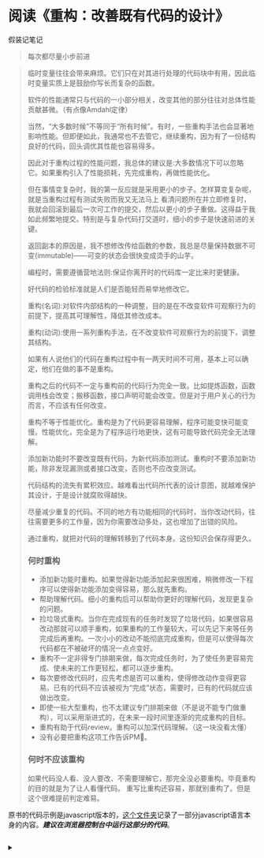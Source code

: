 # 阅读《重构：改善既有代码的设计》
假装记笔记
> 每次都尽量小步前进

>临时变量往往会带来麻烦。它们只在对其进行处理的代码块中有用，因此临时变量实质上是鼓励你写长而复杂的函数。
>
>软件的性能通常只与代码的一小部分相关，改变其他的部分往往对总体性能贡献甚微。（有点像Amdahl定律）                 
>
>当然，“大多数时候”不等同于“所有时候”。有时，一些重构手法也会显著地 影响性能。但即便如此，我通常也不去管它，继续重构，因为有了一份结构良好的代码，回头调优其性能也容易得多。 
>
>因此对于重构过程的性能问题，我总体的建议是:大多数情况下可以忽略它。如果重构引入了性能损耗，先完成重构，再做性能优化。
>
>但在事情变复杂时，我的第一反应就是采用更小的步子。怎样算变复杂呢，就是当重构过程有测试失败而我又无法马上 看清问题所在并立即修复时，我就会回滚到最后一次可工作的提交，然后以更小的步子重做。这得益于我如此频繁地提交。特别是与复杂代码打交道时，细小的步子是快速前进的关键。 
>
>返回副本的原因是，我不想修改传给函数的参数，我总是尽量保持数据不可变(immutable)——可变的状态会很快变成烫手的山芋。
>
>编程时，需要遵循营地法则:保证你离开时的代码库一定比来时更健康。
>
>好代码的检验标准就是人们是否能轻而易举地修改它。
>
>重构(名词):对软件内部结构的一种调整，目的是在不改变软件可观察行为的前提下，提高其可理解性，降低其修改成本。
>
>重构(动词):使用一系列重构手法，在不改变软件可观察行为的前提下，调整其结构。
>
>如果有人说他们的代码在重构过程中有一两天时间不可用，基本上可以确定，他们在做的事不是重构。
>
>重构之后的代码不一定与重构前的代码行为完全一致。比如提炼函数，函数调用栈会改变；搬移函数，接口声明可能会改变。但是对于用户关心的行为而言，不应该有任何改变。
>
>重构不等于性能优化。重构是为了代码更容易理解，程序可能变快可能变慢。性能优化，完全是为了程序运行地更快，这有可能导致代码完全无法理解。
>
>添加新功能时不要改变既有代码，为新代码添加测试。重构时不要添加新功能，除非发现漏测或者接口改变，否则也不应改变测试。
>
>代码结构的流失有累积效应。越难看出代码所代表的设计意图，就越难保护其设计，于是设计就腐败得越快。
>
>尽量减少重复的代码。不同的地方有功能相同的代码时，当你改动代码，往往需要更多的工作量，因为你需要改动多处，这也增加了出错的风险。
>
>通过重构，就把对代码的理解转移到了代码本身。这份知识会保存得更久。
>
>### 何时重构
>* 添加新功能时重构。如果觉得新功能添加起来很困难，稍微修改一下程序可以使得新功能添加变得容易，那么就先重构。
>* 帮助理解代码。细小的重构后可以帮助你更好的理解代码，发现更复杂的问题。
>* 捡垃圾式重构。当你在完成现有的任务时发现了垃圾代码，如果很容易改动那就可以顺手重构，如果重构的工作量较大，可以先记下来等任务完成后再重构。一次小小的改动不能彻底完成重构，但是可以使得每次代码都在不被破坏的情况一点点变好。
>* 重构不一定非得专门排期来做，每次完成任务时，为了使任务更容易完成、使未来的工作更轻松，都可以逐步重构。
>* 每次要修改代码时，应先考虑是否可以重构，使得修改动作变得更容易。已有的代码不应该被视为“完成”状态，需要时，已有的代码就应该做出改变。
>* 即使一些大型重构，也不太建议专门排期来做（不是说不能专门做重构），可以采用渐进式的，在未来一段时间里逐渐的完成重构的目标。
>* 重构有助于代码review。重构可以加深代码理解。（这一块没看太懂）
>* 没有必要把重构这项工作告诉PM🤣。
>### 何时不应该重构
>如果代码没人看、没人要改、不需要理解它，那完全没必要重构。毕竟重构的目的就是为了让人看懂代码。
>重写比重构还容易，那就别重构了。但是这个很难提前判定难易。


原书的代码示例是javascript版本的，[这个文件夹](./javascript/)记录了一部分javascript语言本身的内容。***建议在浏览器控制台中运行这部分的代码***。

<details>
    <summary>
        <font size="5" color="white">
            <b>ch1 重构，第一个示例</b>
        </font>
    </summary>

### <font size="4"><b>1.1 - 1.5节</b></font>
[1_1.js](./ch1/1_1.js)
* 原始的一段代码

[1_4.js](./ch1/1_4/1_4.js)
* 将计算一个表演的花费提炼成函数

[1_4_2.js](./ch1/1_4/1_4_2.js) [1_4_3.js](./ch1/1_4/1_4_3.js)
* 函数两个参数，一个参数可以用另一个参数计算出来，删除一个参数，并使用内联替换临时变量

[1_4_4.js](./ch1/1_4/1_4_4.js)
* 将计算credits的逻辑提炼成函数将format提炼成函数，避免使用临时变量，临时变量值在局部使用，很容易导致代码变长变复杂
* 将所有thisAmuount都变成内联形式
* 将format这个较通用的名称修改为usd，函数名更加清晰，可以让人不用看函数体就知道函数的用处。并且将除以100放到usd里。美分美元转换

[1_4_5.js](./ch1/1_4/1_4_5.js)
* 将计算credits总和的逻辑提炼出来，拆分循环，提炼成函数，然后使用内联变量

[1_4_6.js](./ch1/1_4/1_4_6.js)
* 将计算totalAmount的逻辑提炼出来，拆分循环，提炼成函数，然后使用内联变量

至此，原始的1_1.js一大段让人头疼的代码，已经被一点一点地拆分到几个小函数里了。

### <font size="4"><b>1.6节</b></font>
想把计算阶段和格式化阶段拆分开来    
第一阶段计算详单「所需的数据」  
第二阶段将数据渲染成文本或html  
第一阶段会创建一个中转数据，然后把它传递给第二阶段

[1_6_1.js](./ch1/1_6/1_6_1.js)
* 将打印详单的的代码提出来。命名renderPlainText

[1_6_2.js](./ch1/1_6/1_6_2.js)
* 将invoice中的customer和performance放到data里面去，这样就可以删去invoice了 。同时注意totalVolumeCredits和totalAmount都是嵌套在renderPlainText中的，并且使用了invoice变量，现在这两个函数的参数也需要从data中获取了，需要修改这两个函数。

[1_6_3.js](./ch1/1_6/1_6_3.js)
* 将plays里的playname和playtype也存到data里。具体是存在performance的play字段里
* playFor函数要使用plays变量，因此将其嵌套在statement函数中，这样renderPlainText就可以删除plays参数了
* 接下来将原函数中要用到performance.name和performance.type的地方都替换了（renderPlainText，amountFor和volumnCreditsFor函数中），替换成data.performances[i].name或type

[1_6_4.js](./ch1/1_6/1_6_4.js)
* 将amountFor函数搬移出来

[1_6_5.js](./ch1/1_6/1_6_5.js)
* 搬移columnCreditsFor观众量积分函数

[1_6_6.js](./ch1/1_6/1_6_6.js)
* 将totalAmount和totalVolumeCredits函数，搬移到了statement函数中。其实可以改造函数体使用外部的statementData变量，但是采用了传递一个参数来避免修改函数体。

[1_6_7.js](./ch1/1_6/1_6_7.js)
* 使用数组的reduce方法改造totalAmount和totalVolumeCredits函数
* 把准备statement数据又提炼成了一个函数。现在statement函数把数据准备好。然后render不再进行计算，只需要接受数据，将数据组织成目标形式就可以了。

[1_6_8](./ch1/1_6/1_6_8/)
* 将createStatementData函数拆分到另一个文件里。
* ***使用module.exports导出函数，使用require引用其他文件中的函数***

[1_6_9](./ch1/1_6/1_6_9/)
* renderHtml()

### <font size="4"><b>1.8节</b></font>
尝试使用类来组织单个performance，并将花费和用户积分的计算组织为类的方法。并且使用多态取代条件表达式，避免使用多分支结构。

[1_8_1](./ch1/1_8/1_8_1/)
* 使用类来组织单个performance，并将花费和用户积分的计算组织为类的方法。
* 还没有使用多态。

[1_8_2](./ch1/1_8/1_8_2/)
* 使用子类代替父类，子类实现各自的函数，实现多态。这样新增类时只需要实现新增的类，再只需修改子类生产函数。
* 将多个函数都会有的分支结构，集中到了子类生产函数中。

</details>
